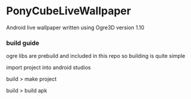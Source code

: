 # PonyCubeLiveWallpaper

Android live wallpaper written using Ogre3D version 1.10

### build guide

ogre libs are prebuild and included in this repo so building is quite simple

import project into android studios

build > make project

build > build apk
